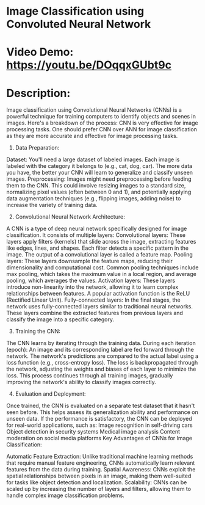 # Image Classification using Convoluted Neural Network
# Video Demo: https://youtu.be/DOqqxGUbt9c
# Description:
Image classification using Convolutional Neural Networks (CNNs) is a powerful technique for training computers to identify objects and scenes in images. Here's a breakdown of the process:
CNN is very effective for image processing tasks. One should prefer CNN over ANN for image classification as they are more accurate and effective for image processing tasks.
1. Data Preparation:

Dataset: You'll need a large dataset of labeled images. Each image is labeled with the category it belongs to (e.g., cat, dog, car). The more data you have, the better your CNN will learn to generalize and classify unseen images.
Preprocessing: Images might need preprocessing before feeding them to the CNN. This could involve resizing images to a standard size, normalizing pixel values (often between 0 and 1), and potentially applying data augmentation techniques (e.g., flipping images, adding noise) to increase the variety of training data.


2. Convolutional Neural Network Architecture:

A CNN is a type of deep neural network specifically designed for image classification. It consists of multiple layers:
Convolutional layers: These layers apply filters (kernels) that slide across the image, extracting features like edges, lines, and shapes. Each filter detects a specific pattern in the image. The output of a convolutional layer is called a feature map.
Pooling layers: These layers downsample the feature maps, reducing their dimensionality and computational cost. Common pooling techniques include max pooling, which takes the maximum value in a local region, and average pooling, which averages the values.
Activation layers: These layers introduce non-linearity into the network, allowing it to learn complex relationships between features. A popular activation function is the ReLU (Rectified Linear Unit).
Fully-connected layers: In the final stages, the network uses fully-connected layers similar to traditional neural networks. These layers combine the extracted features from previous layers and classify the image into a specific category.


3. Training the CNN:

The CNN learns by iterating through the training data.
During each iteration (epoch):
An image and its corresponding label are fed forward through the network.
The network's predictions are compared to the actual label using a loss function (e.g., cross-entropy loss).
The loss is backpropagated through the network, adjusting the weights and biases of each layer to minimize the loss.
This process continues through all training images, gradually improving the network's ability to classify images correctly.


4. Evaluation and Deployment:

Once trained, the CNN is evaluated on a separate test dataset that it hasn't seen before. This helps assess its generalization ability and performance on unseen data.
If the performance is satisfactory, the CNN can be deployed for real-world applications, such as:
Image recognition in self-driving cars
Object detection in security systems
Medical image analysis
Content moderation on social media platforms
Key Advantages of CNNs for Image Classification:

Automatic Feature Extraction: Unlike traditional machine learning methods that require manual feature engineering, CNNs automatically learn relevant features from the data during training.
Spatial Awareness: CNNs exploit the spatial relationships between pixels in an image, making them well-suited for tasks like object detection and localization.
Scalability: CNNs can be scaled up by increasing the number of layers and filters, allowing them to handle complex image classification problems.
